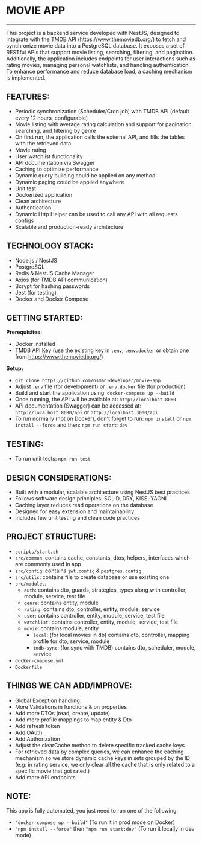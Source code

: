 # MOVIE APP
---------------------

This project is a backend service developed with NestJS, designed to integrate with the TMDB API (https://www.themoviedb.org/) to fetch and synchronize movie data into a PostgreSQL database. It exposes a set of RESTful APIs that support movie listing, searching, filtering, and pagination. Additionally, the application includes endpoints for user interactions such as rating movies, managing personal watchlists, and handling authentication. To enhance performance and reduce database load, a caching mechanism is implemented.

## FEATURES:

- Periodic synchronization (Scheduler/Cron job) with TMDB API (default every 12 hours, configurable)  
- Movie listing with average rating calculation and support for pagination, searching, and filtering by genre
- On first run, the application calls the external API, and fills the tables with the retrieved data.
- Movie rating  
- User watchlist functionality  
- API documentation via Swagger  
- Caching to optimize performance  
- Dynamic query building could be applied on any method  
- Dynamic paging could be applied anywhere  
- Unit test  
- Dockerized application  
- Clean architecture  
- Authentication  
- Dynamic Http Helper can be used to call any API with all requests configs  
- Scalable and production-ready architecture  

## TECHNOLOGY STACK:

- Node.js / NestJS  
- PostgreSQL  
- Redis & NestJS Cache Manager  
- Axios (for TMDB API communication)  
- Bcrypt for hashing passwords  
- Jest (for testing)  
- Docker and Docker Compose  

## GETTING STARTED:

**Prerequisites:**  
- Docker installed  
- TMDB API Key (use the existing key in `.env`, `.env.docker` or obtain one from https://www.themoviedb.org/)

**Setup:**  
- `git clone https://github.com/osman-developer/movie-app`  
- Adjust `.env` file (for development) or `.env.docker` file (for production)  
- Build and start the application using: `docker-compose up --build`  
- Once running, the API will be available at: `http://localhost:8080`  
- API documentation (Swagger) can be accessed at: `http://localhost:8080/api` or `http://localhost:3000/api`  
- To run normally (not on Docker), don't forget to run: `npm install` or `npm install --force` and then: `npm run start:dev`

## TESTING:  
- To run unit tests: `npm run test`

## DESIGN CONSIDERATIONS:  
- Built with a modular, scalable architecture using NestJS best practices  
- Follows software design principles: SOLID, DRY, KISS, YAGNI  
- Caching layer reduces read operations on the database  
- Designed for easy extension and maintainability  
- Includes few unit testing and clean code practices  

## PROJECT STRUCTURE:
- `scripts/start.sh`  
- `src/common`: contains cache, constants, dtos, helpers, interfaces which are commonly used in app  
- `src/config`: contains `jwt.config` & `postgres.config`  
- `src/utils`: contains file to create database or use existing one  
- `src/modules`:  
  - `auth`: contains dto, guards, strategies, types along with controller, module, service, test file  
  - `genre`: contains entity, module  
  - `rating`: contains dto, controller, entity, module, service  
  - `user`: contains controller, entity, module, service, test file  
  - `watchlist`: contains controller, entity, module, service, test file  
  - `movie`: contains module, entity  
    - `local`: (for local movies in db) contains dto, controller, mapping profile for dto, service, module  
    - `tmdb-sync`: (for sync with TMDB) contains dto, scheduler, module, service  
- `docker-compose.yml`  
- `Dockerfile`  


## THINGS WE CAN ADD/IMPROVE:

- Global Exception handling  
- More Validations in functions & on properties  
- Add more DTOs (read, create, update)  
- Add more profile mappings to map entity & Dto  
- Add refresh token  
- Add OAuth  
- Add Authorization  
- Adjust the clearCache method to delete specific tracked cache keys  
- For retrieved data by complex queries, we can enhance the caching mechanism so we store dynamic cache keys in sets grouped by the ID (e.g: in rating service, we only clear all the cache that is only related to a specific movie that got rated.)  
- Add more API endpoints  


## NOTE:  
This app is fully automated, you just need to run one of the following:

- `"docker-compose up --build"` (To run it in prod mode on Docker)  
- `"npm install --force"` then `"npm run start:dev"` (To run it locally in dev mode)
